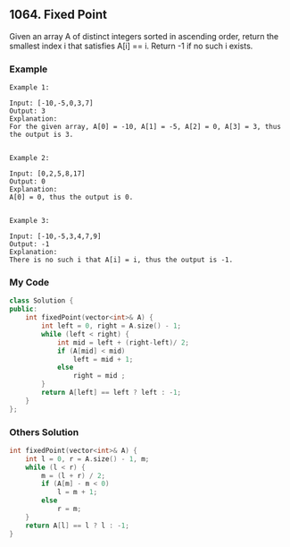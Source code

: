 ## 1064. Fixed Point

Given an array A of distinct integers sorted in ascending order, return the smallest index i that satisfies A[i] == i.  Return -1 if no such i exists.

### Example
```
Example 1:

Input: [-10,-5,0,3,7]
Output: 3
Explanation: 
For the given array, A[0] = -10, A[1] = -5, A[2] = 0, A[3] = 3, thus the output is 3.


Example 2:

Input: [0,2,5,8,17]
Output: 0
Explanation: 
A[0] = 0, thus the output is 0.


Example 3:

Input: [-10,-5,3,4,7,9]
Output: -1
Explanation: 
There is no such i that A[i] = i, thus the output is -1.
```

### My Code
```C++
class Solution {
public:
    int fixedPoint(vector<int>& A) {
        int left = 0, right = A.size() - 1;
        while (left < right) {
            int mid = left + (right-left)/ 2;
            if (A[mid] < mid)
                left = mid + 1;
            else
                right = mid ;
        }
        return A[left] == left ? left : -1;
    }
};
```

### Others Solution
```C++
int fixedPoint(vector<int>& A) {
    int l = 0, r = A.size() - 1, m;
    while (l < r) {
        m = (l + r) / 2;
        if (A[m] - m < 0)
            l = m + 1;
        else
            r = m;
    }
    return A[l] == l ? l : -1;
}
```


